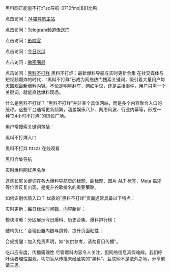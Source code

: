 黑料网正能量不打烊so导航-0710fmx|881比鸭

点击访问：<a href="https://74mao.com/">74猫导航主站</a>

点击访问：<a href="https://74mao.com/">Telegram频道传送门</a>

点击访问：<a href="https://heiliao3gvg9x.pages.dev">影院官</a>

点击访问：<a href="https://heiliaoxfe5rb.pages.dev">今日吃瓜</a>

点击访问：<a href="https://heiliaoubleqx.pages.dev">微密圈最</a>

点击访问：<a href="https://heiliao5s28gk.pages.dev ">黑料不打烊</a>
黑料不打烊：最新爆料导航与实时更新合集
在社交媒体与短视频爆炸的时代，“黑料不打烊”已成为网络热门搜索关键词，吸引着大量用户每天围观最新爆料内容。不论是明星翻车、网红争议，还是主播事件，用户只需一个关键词，就能直达爆料现场。

什么是黑料不打烊？
“黑料不打烊”并非某个具体网站，而是多个内容聚合入口的统称。这些平台通常更新频繁，涵盖娱乐八卦、网络风波、行业内幕等，形成一种“24小时不打烊”的舆论广场。

用户常搜索关键词包括：

黑料不打烊入口

黑料不打烊 tttzzz 在线观看

黑料合集导航

实时爆料网红黑名单

这些长尾关键词在各大爆料导航页的标题、副标题、图片 ALT 标签、Meta 描述等位置反复出现，是提升谷歌排名的重要策略。

如何识别优质入口？
优质的“黑料不打烊”页面通常具备以下特点：

实时更新：每日标注时间戳，内容新鲜；

模块清晰：分区展示今日爆料、历史合集、爆料排行榜；

结构优化：合理设置内链与跳转，提升页面粘性；

合规提醒：加入免责声明，如“仅供参考，请勿盲目传播”。

吃瓜应有度，传播需理性
尽管爆料内容令人关注，但网络信息真假难辨。我们呼吁读者理性围观，切勿盲从传播未经证实的“黑料”。互联网不是法外之地，分享前请三思。
